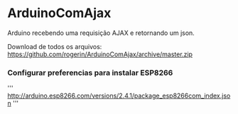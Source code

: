 ArduinoComAjax
==============

Arduino recebendo uma requisição AJAX e retornando um json.


Download de todos os arquivos: https://github.com/rogerin/ArduinoComAjax/archive/master.zip


### Configurar preferencias para instalar ESP8266 ###

'''
http://arduino.esp8266.com/versions/2.4.1/package_esp8266com_index.json
'''
